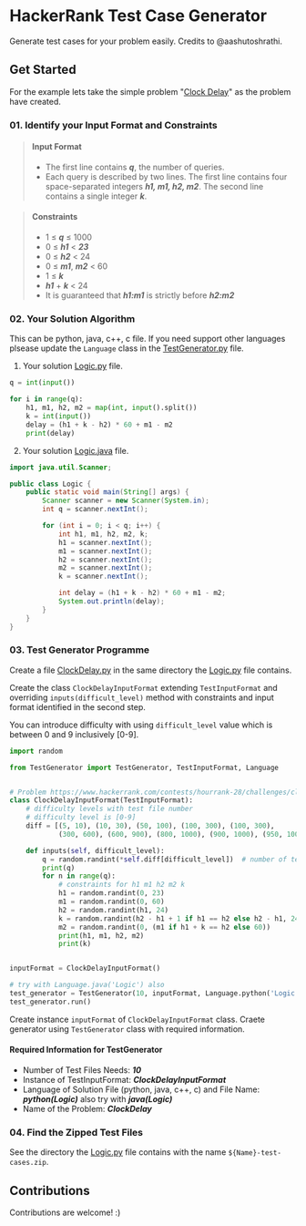 # HackerRank Test Case Generator
Generate test cases for your problem easily. Credits to @aashutoshrathi.

## Get Started
For the example lets take the simple problem "[Clock Delay](https://www.hackerrank.com/contests/hourrank-28/challenges/clock-delay)" as the problem have created.

### 01. Identify your Input Format and Constraints
> #### Input Format
> - The first line contains ***q***, the number of queries.
> - Each query is described by two lines. The first line contains four space-separated integers ***h1, m1, h2, m2***. The second line contains a single integer ***k***.

> #### Constraints
> - 1 ≤ ***q*** ≤ 1000
> - 0 ≤ ***h1*** < ***23***
> - 0 ≤ ***h2*** < 24
> - 0 ≤ ***m1***, ***m2*** < 60
> - 1 ≤ ***k***
> - ***h1*** + ***k*** < 24
> - It is guaranteed that ***h1:m1*** is strictly before ***h2:m2***

### 02. Your Solution Algorithm
This can be python, java, c++, c file. If you need support other languages plsease update the `Language` class in the [TestGenerator.py](src/TestGenerator.py) file.
1. Your solution [Logic.py](src/example/Logic.py) file. 
```py
q = int(input())

for i in range(q):
    h1, m1, h2, m2 = map(int, input().split())
    k = int(input())
    delay = (h1 + k - h2) * 60 + m1 - m2
    print(delay)
```
2. Your solution [Logic.java](src/example/Logic.java) file.
```java
import java.util.Scanner;

public class Logic {
    public static void main(String[] args) {
        Scanner scanner = new Scanner(System.in);
        int q = scanner.nextInt();

        for (int i = 0; i < q; i++) {
            int h1, m1, h2, m2, k;
            h1 = scanner.nextInt();
            m1 = scanner.nextInt();
            h2 = scanner.nextInt();
            m2 = scanner.nextInt();
            k = scanner.nextInt();

            int delay = (h1 + k - h2) * 60 + m1 - m2;
            System.out.println(delay);
        }
    }
}
```

### 03. Test Generator Programme
Create a file [ClockDelay.py](src/example/ClockDelay.py) in the same directory the [Logic.py](src/example/Logic.py) file contains.

Create the class `ClockDelayInputFormat` extending `TestInputFormat` and overriding `inputs(difficult_level)` method with constraints and input format identified in the second step.

You can introduce difficulty with using `difficult_level` value which is between 0 and 9 inclusively [0-9].
```py
import random

from TestGenerator import TestGenerator, TestInputFormat, Language


# Problem https://www.hackerrank.com/contests/hourrank-28/challenges/clock-delay
class ClockDelayInputFormat(TestInputFormat):
    # difficulty levels with test file number
    # difficulty level is [0-9]
    diff = [(5, 10), (10, 30), (50, 100), (100, 300), (100, 300),
            (300, 600), (600, 900), (800, 1000), (900, 1000), (950, 1000)]

    def inputs(self, difficult_level):
        q = random.randint(*self.diff[difficult_level])  # number of test cases
        print(q)
        for n in range(q):
            # constraints for h1 m1 h2 m2 k
            h1 = random.randint(0, 23)
            m1 = random.randint(0, 60)
            h2 = random.randint(h1, 24)
            k = random.randint(h2 - h1 + 1 if h1 == h2 else h2 - h1, 24 - h1)
            m2 = random.randint(0, (m1 if h1 + k == h2 else 60))
            print(h1, m1, h2, m2)
            print(k)


inputFormat = ClockDelayInputFormat()

# try with Language.java('Logic') also
test_generator = TestGenerator(10, inputFormat, Language.python('Logic'), "ClockDelay")
test_generator.run()
```

Create instance `inputFormat` of `ClockDelayInputFormat` class. Craete generator using `TestGenerator` class with required information.

#### Required Information for TestGenerator
- Number of Test Files Needs: ***10***
- Instance of TestInputFormat: ***ClockDelayInputFormat***
- Language of Solution File (python, java, c++, c) and File Name: ***python(Logic)*** also try with ***java(Logic)***
- Name of the Problem: ***ClockDelay***

### 04. Find the Zipped Test Files
See the directory the [Logic.py](src/example/Logic.py) file contains with the name `${Name}-test-cases.zip`.

## Contributions
Contributions are welcome! :)
